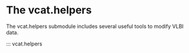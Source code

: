 # The vcat.helpers

The vcat.helpers submodule includes several useful tools to modify VLBI data.

::: vcat.helpers
